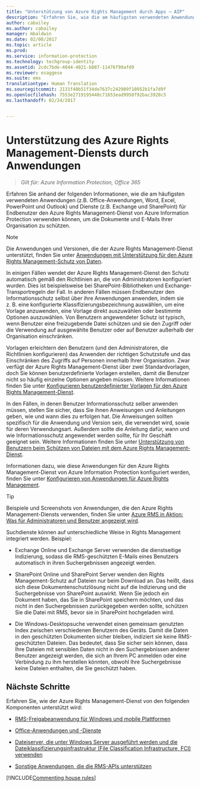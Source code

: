 ```yaml
---
title: "Unterstützung von Azure Rights Management durch Apps – AIP"
description: "Erfahren Sie, wie die am häufigsten verwendeten Anwendungen (z.B. Office-Anwendungen, Word, Excel, PowerPoint und Outlook) und Dienste (z.B. Exchange und SharePoint) für Endbenutzer den Azure Rights Management-Dienst von Azure Information Protection verwenden können, um die Dokumente und E-Mails Ihrer Organisation zu schützen."
author: cabailey
ms.author: cabailey
manager: mbaldwin
ms.date: 02/08/2017
ms.topic: article
ms.prod: 
ms.service: information-protection
ms.technology: techgroup-identity
ms.assetid: 2cdc7bde-4044-4021-b887-11476f99afd9
ms.reviewer: esaggese
ms.suite: ems
translationtype: Human Translation
ms.sourcegitcommit: 2131f40b51f34de7637c242909f10952b1fa7d9f
ms.openlocfilehash: 7553e2719195448c71653ead9950f92bac3928c5
ms.lasthandoff: 02/24/2017


---
```


# <a name="how-applications-support-the-azure-rights-management-service"></a>Unterstützung des Azure Rights Management-Diensts durch Anwendungen

>*Gilt für: Azure Information Protection, Office 365*

Erfahren Sie anhand der folgenden Informationen, wie die am häufigsten verwendeten Anwendungen (z.B. Office-Anwendungen, Word, Excel, PowerPoint und Outlook) und Dienste (z.B. Exchange und SharePoint) für Endbenutzer den Azure Rights Management-Dienst von Azure Information Protection verwenden können, um die Dokumente und E-Mails Ihrer Organisation zu schützen. 
> [!NOTE]
> Die Anwendungen und Versionen, die der Azure Rights Management-Dienst unterstützt, finden Sie unter [Anwendungen mit Unterstützung für den Azure Rights Management-Schutz von Daten](../get-started/requirements-applications.md).

In einigen Fällen wendet der Azure Rights Management-Dienst den Schutz automatisch gemäß den Richtlinien an, die von Administratoren konfiguriert wurden. Dies ist beispielsweise bei SharePoint-Bibliotheken und Exchange-Transportregeln der Fall. In anderen Fällen müssen Endbenutzer den Informationsschutz selbst über ihre Anwendungen anwenden, indem sie z. B. eine konfigurierte Klassifizierungsbezeichnung auswählen, um eine Vorlage anzuwenden, eine Vorlage direkt auszuwählen oder bestimmte Optionen auszuwählen. Von Benutzern angewendeter Schutz ist typisch, wenn Benutzer eine freizugebende Datei schützen und sie den Zugriff oder die Verwendung auf ausgewählte Benutzer oder auf Benutzer außerhalb der Organisation einschränken.

Vorlagen erleichtern den Benutzern (und den Administratoren, die Richtlinien konfigurieren) das Anwenden der richtigen Schutzstufe und das Einschränken des Zugriffs auf Personen innerhalb Ihrer Organisation. Zwar verfügt der Azure Rights Management-Dienst über zwei Standardvorlagen, doch Sie können benutzerdefinierte Vorlagen erstellen, damit die Benutzer nicht so häufig einzelne Optionen angeben müssen. Weitere Informationen finden Sie unter [Konfigurieren benutzerdefinierter Vorlagen für den Azure Rights Management-Dienst](../deploy-use/configure-custom-templates.md).

In den Fällen, in denen Benutzer Informationsschutz selber anwenden müssen, stellen Sie sicher, dass Sie ihnen Anweisungen und Anleitungen geben, wie und wann dies zu erfolgen hat. Die Anweisungen sollten spezifisch für die Anwendung und Version sein, die verwendet wird, sowie für deren Verwendungsart. Außerdem sollte die Anleitung dafür, wann und wie Informationsschutz angewendet werden sollte, für Ihr Geschäft geeignet sein. Weitere Informationen finden Sie unter [Unterstützung von Benutzern beim Schützen von Dateien mit dem Azure Rights Management-Dienst](../deploy-use/help-users.md).

Informationen dazu, wie diese Anwendungen für den Azure Rights Management-Dienst von Azure Information Protection konfiguriert werden, finden Sie unter [Konfigurieren von Anwendungen für Azure Rights Management](../deploy-use/configure-applications.md).

> [!TIP]
> Beispiele und Screenshots von Anwendungen, die den Azure Rights Management-Diensts verwenden, finden Sie unter [Azure RMS in Aktion: Was für Administratoren und Benutzer angezeigt wird](what-admins-users-see.md).

Suchdienste können auf unterschiedliche Weise in Rights Management integriert werden. Beispiel: 

- Exchange Online und Exchange Server verwenden die dienstseitige Indizierung, sodass die RMS-geschützten E-Mails eines Benutzers automatisch in ihren Suchergebnissen angezeigt werden. 

- SharePoint Online und SharePoint Server wenden den Rights Management-Schutz auf Dateien nur beim Download an. Das heißt, dass sich diese Dokumentenschutzlösung nicht auf die Indizierung und die Suchergebnisse von SharePoint auswirkt. Wenn Sie jedoch ein Dokument haben, das Sie in SharePoint speichern möchten, und das nicht in den Suchergebnissen zurückgegeben werden sollte, schützen Sie die Datei mit RMS, bevor sie in SharePoint hochgeladen wird.

- Die Windows-Desktopsuche verwendet einen gemeinsam genutzten Index zwischen verschiedenen Benutzern des Geräts. Damit die Daten in den geschützten Dokumenten sicher bleiben, indiziert sie keine RMS-geschützten Dateien. Das bedeutet, dass Sie sicher sein können, dass Ihre Dateien mit sensiblen Daten nicht in den Suchergebnissen anderer Benutzer angezeigt werden, die sich an Ihrem PC anmelden oder eine Verbindung zu ihm herstellen könnten, obwohl Ihre Suchergebnisse keine Dateien enthalten, die Sie geschützt haben. 



## <a name="next-steps"></a>Nächste Schritte

Erfahren Sie, wie der Azure Rights Management-Dienst von den folgenden Komponenten unterstützt wird:

-   [RMS-Freigabeanwendung für Windows und mobile Plattformen](sharing-app-support.md)

-   [Office-Anwendungen und -Dienste](office-apps-services-support.md)

-   [Dateiserver, die unter Windows Server ausgeführt werden und die Dateiklassifizierungsinfrastruktur (File Classification Infrastructure, FCI) verwenden](file-server-support.md)

-   [Sonstige Anwendungen, die die RMS-APIs unterstützen](api-support.md)

[!INCLUDE[Commenting house rules](../includes/houserules.md)]

